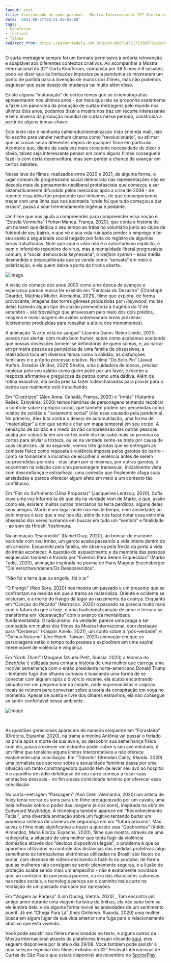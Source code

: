 ```yaml
---
layout: post
title: Continuando de onde paramos - Mostra Internacional 32º Kinoforum
date: '2021-08-27T20:21:00-03:00'
tags:
- kinoforum
- festival
- filmes
redirect_from: https://paomortadela.com.br/post/660714511713566720/continuando-de-onde-paramos-mostra-internacional
---
```

O curta-metragem sempre foi um formato permissivo à própria reinvenção e adaptável aos diferentes contextos criativos. Ao acompanhar a Mostra Internacional do 32° Curta Kinoforum, composta por 38 filmes e 8 sessões, pode-se dizer que às limitações impostas pela pandemia se mostraram um ponto de partida para a invenção de muitos dos filmes, mas não podemos esquecer que esse desejo de mudança vai muito além disso.

Existe alguma “maturação” de certos temas que as cinematografias apresentaram nos últimos anos - por mais que não se proponha exatamente a fazer um panorama da produção de curtas-metragens pelo mundo nos últimos dois anos, podemos dizer a mostra nos traz um recorte interessante e bem diverso da produção mundial de curtas nesse período, construída a partir de alguns temas-chave.

Este texto não é nenhuma cahiersducinematização (não entenda mal), não foi escrito para vender nenhum cinema como “revolucionário”, ou afirmar que as coisas serão diferentes depois de qualquer filme em particular. Acontece que, diante da cada vez mais crescente necessidade de dizer o óbvio, talvez seja interessante pensar em como alguns filmes conseguem fazê-lo com certa desenvoltura, mas sem perder a chance de avançar em certos debates.&nbsp;&nbsp;

Nessa leva de filmes, realizados entre 2020 e 2021, de alguma forma, o lugar comum do progressismo social democrata nas representações não se descola mais do pensamento neoliberal protofascista que começou a ser sistematicamente difundido pelos mercados após a crise de 2008 - de repente essa ideia tão prepotente que tínhamos, de que conseguiríamos traçar com uma linha que nos apontaria “onde foi que tudo começou a dar errado”, passa a soar tremendamente ingênua e pedante.

Um filme que nos ajuda a compreender para compreender essa noção é “Estrela Vermelha” (Yohan Manca. França, 2020), que conta a história de um homem que dedica o seu tempo ao trabalho voluntário junto ao clube de futebol de seu bairro, e que vê a sua vida ruir após perder o emprego e ter seu apelo à seguridade social negado por falta do registro de algumas horas trabalhadas. Note que aqui o vilão não é o autoritarismo explicito, e nem o infortúnio repentino do vírus, mas a mentalidade liberal progressista comum, a “social democracia keynesiana”, o _welfare system_ - essa média desmedida e desequilibrada que se vende como “sensata” em meio à polarização, é ela quem deixa a porta da tirania aberta.

![image](https://64.media.tumblr.com/f0337d4a15981b010ca56fd0e097afb1/8f257411601af459-6c/s540x810/3e49da7fa9df3f8a251b474043715ff8f5fb62bf.jpg)

A visão do começo dos anos 2000 como uma época de avanços e esperança parece nunca ter existido em “Fantasia do Desastre” (Christoph Girardet, Matthias Müller. Alemanha, 2021), filme que explora, de forma provocante, imagens das torres gêmeas produzidas por&nbsp;_Hollywood_, muitas delas fazendo algum tipo de alusão premonitória à tragédia do 11 de setembro - são _travellings_ que atravessam pelo meio dos dois prédios, imagens e mais imagens de aviões sobrevoando áreas próximas (certamente produzidas para ressaltar a altura dos monumentos).

A animação “A arte está no sangue” (Joanna Quinn. Reino Unido, 2021) parece nos alertar, com muito bom humor, sobre como acabamos aceitando que nossas obsessões tornem-se definidoras de quem somos, e, ao narrar em primeira pessoa as peripécias de uma família de obsessivos, a realizadora toca em diversos temas como a solidão, as disfunções familiares e o próprio processo criativo. No filme “Do.Solo.Pin” (Javad Atefeh. Estados Unidos, 2021) Shahla, uma cuidadora de idosos, precisa implorar pelo seu salário como quem pede por um favor, e recebe a resposta afirmativa e preguiçosa da patroa como uma dádiva. Além da rotina exaustiva, ela ainda precisa fazer videochamadas para provar para a patroa que realmente está trabalhando.

Em “Cicatrizes” (Alex Anna. Canadá, França, 2020) e “Irmãs” (Katarina Rešek. Eslovênia, 2020) temos histórias de personagens tentando recobrar o controle sobre o próprio corpo, que também podem ser percebidas como relatos de solidão e “isolamento social” (não esse causado pela pandemia). No primeiro, Alex luta contra o desejo de automutilação, uma forma de “materializar” a dor que sente e criar um mapa temporal em seu corpo. A sensação de solidão e o medo da não compreensão das outras pessoas acaba por colocá-la em um vórtex onde ela não sabe mais se provoca os cortes para aliviar a tristeza, ou se na verdade sente-se triste por causa de suas cicatrizes. Já no segundo, vemos três garotas que se entregam ao combate físico como resposta à violência imposta pelos garotos do bairro - como se tomassem a iniciativa de escolher a violência antes de serem surpreendidas por esta - elas lutam por si mesmas, por outras garotas, e encontram na relação com uma personagem transexual, inicialmente vista com desconfiança e estranheza, uma conexão que finalmente afaga suas ansiedades e parece oferecer algum afeto em meio a um contexto tão conflituoso.

Em “Fim do Sofrimento (Uma Proposta)” (Jacqueline Lentzou, 2020), Sofia ouve uma voz informá-la de que ela na verdade vem de Marte, e que, assim como ela, existem muitos outros marcianos na terra perdidos, alguns deles seus amigos. Marte é um lugar onde não existe tempo, nem ansiedade; ou pelo menos é isso que a voz nos diz, além de nos fazer notar essa estranha obsessão dos seres humanos em buscar em tudo um “sentido” e finalidade - ao som de Hiroshi Yoshimura.

Na animação “Escondido” (Daniel Gray, 2020), ao brincar de esconde-esconde com seu irmão, um garoto acaba passando a vida inteira dentro de um armário. Esquecido pela família, ele observa pela fresta da porta a vida do irmão acontecer. A questão do esquecimento e da memória das pessoas esquecidas também é trazida por “Eventos Para Serem Esquecidos” (Marko Tadic, 2020), animação inspirada no poema de Hans Magnus Enzensberger “Die Verschwundenen/Os Desaparecidos”.

“Não foi a terra que os engoliu, foi o ar”

“O Frango” (Neo Sora, 2020) nos mostra um passado e um presente que se confrontam na medida em que a trama se materializa. Oriente e ocidente se misturam, e a morte do frango dá lugar ao nascimento da criança. Enquanto em “Canção do Pecado” (Marrocos. 2020) o passado se parecia muito mais com o futuro do que o hoje, e uma tradicional canção de amor e ternura se transforma em “depravação” com o avanço da mentalidade fundamentalista. O radicalismo, na verdade, parece uma praga a ser combatida em muitos dos filmes da Mostra Internacional, com destaque para “Cerberus” (Kaspar Ainelo, 2021), um conto sobre a “pós-verdade”, e “Ônibus Noturno” (Joe Hsieh, Taiwan. 2020) animação em que os personagens estão o tempo todo prestes a explodirem em uma espiral interminável de violência e vingança.&nbsp;

Em “_Grab Them_” (Morgane Dziurla-Petit, Suécia. 2020) a técnica do _Deepfake_ é utilizada para contar a história de uma mulher que carrega uma incrível semelhança com o então presidente norte-americano Donald Trump - tentando fugir dos olhares curiosos e buscando uma forma de se conectar com alguém após o divórcio recente, ela acaba encontrando simpatia em um pequeno bar da cidade, onde supremacistas e caipiras locais se reúnem para conversar sobre a teoria da conspiração em voga no momento. Apesar de aceita e livre dos olhares estranhos, ela não consegue se sentir confortável nesse ambiente.

![image](https://64.media.tumblr.com/963859f2242efaa7252c437c92eff347/8f257411601af459-21/s540x810/d7b2cff8d64d0d934800e6512a48b2e184283b77.png)

&nbsp;

As questões geracionais aparecem de maneira eloquente em “Forasteira” (Diretora, Espanha. 2020), na trama a menina Antônia vai passar o feriado na praia após a morte de sua avó e, ao descobrir sua semelhança física com ela, passa a exercer um estranho poder sobre o seu avô enlutado, é um filme que tensiona alguns limites interpretativos e não oferece exatamente uma conciliação. Em “Trânsito” (Brendan Canty, Irlanda. 2020) uma jornalista que escreve sobre a sexualidade feminina passa por uma situação um tanto constrangedora quando têm de levar seu avô ao hospital e o aparelho de rádio defeituoso de seu carro começa a tocar suas anotações pessoais - no fim a essa comicidade termina por oferecer essa conciliação.

No curta-metragem “Passagem” (Ann Oren. Alemanha, 2020) um artista de foley tenta recriar os sons para um filme protagonizado por um cavalo, uma bela reflexão sobre o poder das imagens (e dos sons), inspirada na obra de Eadweard Muybridge. A técnologia também aparece em “Reconhecimento Facial”, uma divertida animação sobre um fugitivo tentando burlar um poderoso sistema de câmeras de segurança em um “futuro próximo”. Mas talvez o filme mais significativo a trazer a questão seja “Quebrantos” (Koldo Almandoz, Maria Elorza. Espanha, 2020), filme que mostra, através de uma radiografia, a situação de uma mulher que tenta fugir da violência doméstica através dos&nbsp;“devidos dispositivos legais”, o problema é que os aparelhos utilizados no controle das distâncias das medidas protetivas (algo semelhante às tornozeleiras eletrônicas utilizadas no Brasil) são fáceis de burlar, com dezenas de vídeos ensinando à fazê-lo no youtube, de forma que as mulheres não consigam se sentir plenamente seguras, e a ilusão de proteção acabe sendo mais um empecilho - não é exatamente novidade que, ao contrário do que possa parecer, na era das discussões calorosas nas redes sociais, a tecnologia pareça ser o caminho mais curto na recriação de um passado marcado por&nbsp;opressões.

Em “Viagem ao Paraíso” (Linh Duong, Vietnã. 2020) , Tam encontra um antigo amor durante uma viagem turística de ônibus, ela não sabe bem se ele lembra dela, e de alguma forma revive as ansiedades de um sentimento pueril. Já em “Chega Para Lá” (Inès Girihirwe. Ruanda, 2020) uma mulher busca em algum lugar de sua vida anterior uma fuga para o relacionamento abusivo que está vivendo.&nbsp;&nbsp;

Você pode assistir aos filmes mencionados no texto, e alguns outros da Mostra Internacional através da plataforma Innsaei clicando [aqui](https://play.innsaei.tv/conteudo/channel/11ea74d0-4a30-4ad5-ab72-d253c3b48b0a), eles seguem disponíveis por lá até o dia 29/08. Você também pode assistir à uma seleção especial dos filmes exibidos no 32° Festival Internacional de Curtas de São Paulo que estará disponível até novembro no [SpcinePlay](https://www.looke.com.br/movies/spcineplay). &nbsp;

